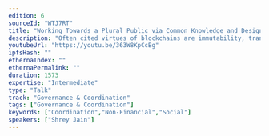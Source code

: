```yaml
---
edition: 6
sourceId: "WTJ7RT"
title: "Working Towards a Plural Public via Common Knowledge and Designated Verifier Proofs"
description: "Often cited virtues of blockchains are immutability, transparency, decentralization, openness, and trustlessness. Many also think of their most natural applications as financial. Yet a critical affordance of such systems is often missed: the way they are uniquely suited to facilitate cooperation. Here I show how via CK and DVPs."
youtubeUrl: "https://youtu.be/363W8KpCcBg"
ipfsHash: ""
ethernaIndex: ""
ethernaPermalink: ""
duration: 1573
expertise: "Intermediate"
type: "Talk"
track: "Governance & Coordination"
tags: ["Governance & Coordination"]
keywords: ["Coordination","Non-Financial","Social"]
speakers: ["Shrey Jain"]
---
```


